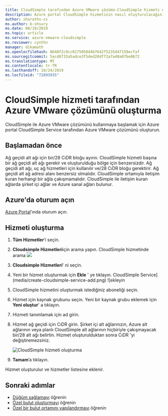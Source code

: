 ```yaml
---
title: CloudSimple tarafından Azure VMware çözümü-CloudSimple hizmeti oluşturma
description: Azure portal CloudSimple hizmetinin nasıl oluşturulacağını açıklar
author: sharaths-cs
ms.author: b-shsury
ms.date: 08/19/2019
ms.topic: article
ms.service: azure-vmware-cloudsimple
ms.reviewer: cynthn
manager: dikamath
ms.openlocfilehash: 8648f2c9cc0175050d4b7642f5235d47159ecfaf
ms.sourcegitcommit: 5acd8f33a5adce3f5ded20dff2a7a48a07be8672
ms.translationtype: MT
ms.contentlocale: tr-TR
ms.lasthandoff: 10/24/2019
ms.locfileid: "72893935"
---
```

# <a name="create-the-azure-vmware-solution-by-cloudsimple-service"></a>CloudSimple hizmeti tarafından Azure VMware çözümünü oluşturma

CloudSimple ile Azure VMware çözümünü kullanmaya başlamak için Azure portal CloudSimple Service tarafından Azure VMware çözümünü oluşturun.

## <a name="before-you-begin"></a>Başlamadan önce

Ağ geçidi alt ağı için bir/28 CıDR bloğu ayırın. CloudSimple hizmeti başına bir ağ geçidi alt ağı gerekir ve oluşturulduğu bölge için benzersizdir. Ağ geçidi alt ağı, uç ağ hizmetleri için kullanılır ve/28 CıDR bloğu gerektirir. Ağ geçidi alt ağ adresi alanı benzersiz olmalıdır. CloudSimple ortamıyla iletişim kuran herhangi bir ağla çakışmamalıdır. CloudSimple ile iletişim kuran ağlarda şirket içi ağlar ve Azure sanal ağları bulunur.

## <a name="sign-in-to-azure"></a>Azure'da oturum açın

[Azure Portal](https://portal.azure.com)’ında oturum açın.

## <a name="create-the-service"></a>Hizmeti oluşturma

1. **Tüm Hizmetler**’i seçin.
2. **Cloudsimple Hizmetleri**için arama yapın.
    CloudSimple hizmetinde arama ![](media/create-cloudsimple-service-search.png)
3. **Cloudsimple Hizmetleri**' ni seçin.
4. Yeni bir hizmet oluşturmak için **Ekle** ' ye tıklayın.
    CloudSimple Service](media/create-cloudsimple-service-add.png) ![ekleyin
5. CloudSimple hizmetini oluşturmak istediğiniz aboneliği seçin.
6. Hizmet için kaynak grubunu seçin. Yeni bir kaynak grubu eklemek için **Yeni oluştur**' a tıklayın.
7. Hizmeti tanımlamak için ad girin.
8. Hizmet ağ geçidi için CıDR girin. Şirket içi alt ağlarınızın, Azure alt ağlarının veya planlı CloudSimple alt ağlarının hiçbiriyle çakışmayacak bir/28 alt ağı belirtin. Hizmet oluşturulduktan sonra CıDR 'yi değiştiremezsiniz.

    ![CloudSimple hizmeti oluşturma](media/create-cloudsimple-service.png)
9. **Tamam**’a tıklayın.

Hizmet oluşturulur ve hizmetler listesine eklenir.

## <a name="next-steps"></a>Sonraki adımlar

* [Düğüm sağlamayı](create-nodes.md) öğrenin
* [Özel bulut oluşturmayı](create-private-cloud.md) öğrenin
* [Özel bir bulut ortamını yapılandırmayı](quickstart-create-private-cloud.md) öğrenin
